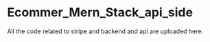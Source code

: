 # Ecommer_Mern_Stack_api_side
All the code related to stripe and backend and api are uploaded here.
